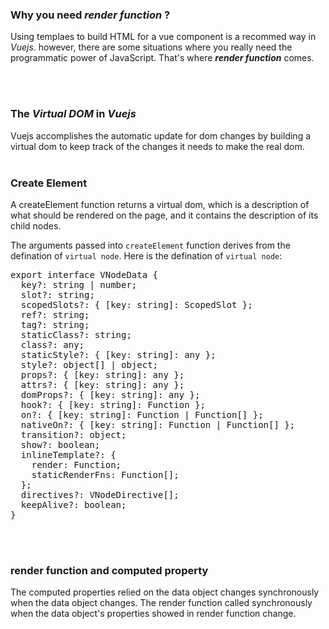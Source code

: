 <h3>Why you need <i>render function</i> ?</h3>
<p>Using templaes to build HTML for a vue component is a recommed way in <i>Vuejs</i>. however, there are some situations where you really need the programmatic power of JavaScript. That's where <i><strong>render function</strong></i> comes.</p>
<br><br>

<h3>The <i>Virtual DOM</i> in <i>Vuejs</i></h3>
Vuejs accomplishes the automatic update for dom changes by building a virtual dom to keep track of the changes it needs to make the real dom.
<br><br>

<h3>Create Element</h3>

A createElement function returns a virtual dom,  which is a description of what should be rendered on the page, and it contains the description of its child nodes.

The arguments passed into `createElement` function derives from the defination of  `virtual node`.
Here is the defination of `virtual node`:
<pre>
export interface VNodeData {
  key?: string | number;
  slot?: string;
  scopedSlots?: { [key: string]: ScopedSlot };
  ref?: string;
  tag?: string;
  staticClass?: string;
  class?: any;
  staticStyle?: { [key: string]: any };
  style?: object[] | object;
  props?: { [key: string]: any };
  attrs?: { [key: string]: any };
  domProps?: { [key: string]: any };
  hook?: { [key: string]: Function };
  on?: { [key: string]: Function | Function[] };
  nativeOn?: { [key: string]: Function | Function[] };
  transition?: object;
  show?: boolean;
  inlineTemplate?: {
    render: Function;
    staticRenderFns: Function[];
  };
  directives?: VNodeDirective[];
  keepAlive?: boolean;
} 
</pre>
<br><br>

<h3>render function and computed property</h3>
The computed properties relied on the data object changes synchronously when the data object changes.
The render function called synchronously when the data object's properties showed in render function change.
